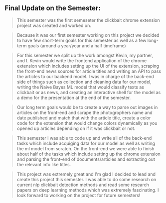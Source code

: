 ## Final Update on the Semester:

> This semester was the first semeseter the clickbait chrome extension project was created and worked on. 

> Because it was our first semester working on this project we decided to have few short-term goals for this semester as well as a few long-term goals (around a year/year and a half timeframe)

> For this semester we split up the work amongst Kevin, my partner, and I. Kevin would write the frontend application of the chrome extension which includes setting up the UI of the extension, scraping the front-end news sources for article titles and writing an API to pass the articles to our backend model. I was in charge of the back-end side of things such as collection and cleaning data for our model, writing the Naive Bayes ML model that would classify texts as clickbait or as news, and creating an interactive shell for the model as a demo for the presentation at the end of the semester.

> Our long term goals would be to create a way to parse out images in articles on the front-end and scrape the photogrophers name and date published and match that with the article title, create a color code for the extension that would change colors dynamically as you opened up articles depending on if it was clickbait or not.

> This semester I was able to code up and write all of the back-end tasks which include acquiging data for our model as well as writing the ml model from scratch. On the front-end we were able to finish about half of the tasks which include setting up the chrome extension and parsing the front-end of documents/articles and extracting out the relevant info like titles.

> This project was extremely great and I'm glad I decided to lead and create this project this semester. I was able to do some research on current nlp clickbait detection methods and read some research papers on deep learning methods which was extremely fascinating. I look forward to working on the project for future semesters!

